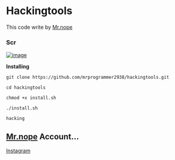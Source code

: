 # Hackingtools

This code write by [Mr.nope](https://github.com/msprogrammer2938)

### Scr
[![image](https://user-images.githubusercontent.com/78996423/121288214-3f0a0d00-c8f8-11eb-9b45-ef98e03a23b3.png)](https://github.com/mrprogrammer2938/hackingtools)

**Installing**
```
git clone https://github.com/mrprogrammer2938/hackingtools.git

cd hackingtools

chmod +x install.sh

./install.sh

hacking
```

## [Mr.nope](https://github.com/mrprogrammer2938) Account...
[Instagram](https://instagram.com/programmer2938)
